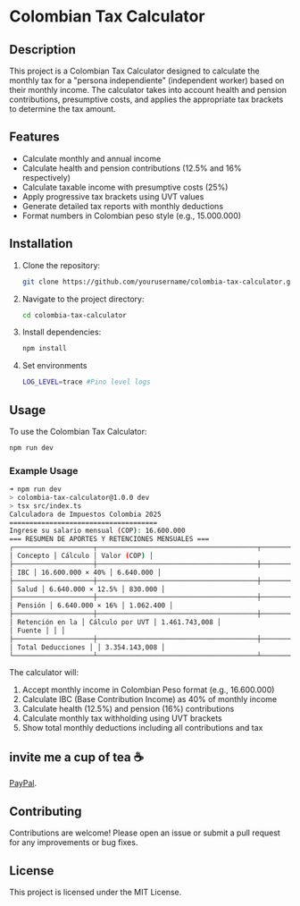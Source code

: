 # Colombian Tax Calculator

## Description

This project is a Colombian Tax Calculator designed to calculate the monthly tax for a "persona independiente" (independent worker) based on their monthly income. The calculator takes into account health and pension contributions, presumptive costs, and applies the appropriate tax brackets to determine the tax amount.

## Features

- Calculate monthly and annual income
- Calculate health and pension contributions (12.5% and 16% respectively)
- Calculate taxable income with presumptive costs (25%)
- Apply progressive tax brackets using UVT values
- Generate detailed tax reports with monthly deductions
- Format numbers in Colombian peso style (e.g., 15.000.000)

## Installation

1. Clone the repository:

    ```bash
    git clone https://github.com/yourusername/colombia-tax-calculator.git
    ````

2. Navigate to the project directory:

    ```bash
    cd colombia-tax-calculator
    ```

3. Install dependencies:

    ```bash
    npm install
    ````

4. Set environments

    ```bash
    LOG_LEVEL=trace #Pino level logs
    ```

## Usage

To use the Colombian Tax Calculator:

```bash
npm run dev
```


### Example Usage

```bash
➜ npm run dev
> colombia-tax-calculator@1.0.0 dev
> tsx src/index.ts
Calculadora de Impuestos Colombia 2025
=====================================
Ingrese su salario mensual (COP): 16.600.000
=== RESUMEN DE APORTES Y RETENCIONES MENSUALES ===
┌────────────────────┬────────────────────────────────────────┬────────────────────┐
│ Concepto │ Cálculo │ Valor (COP) │
├────────────────────┼────────────────────────────────────────┼────────────────────┤
│ IBC │ 16.600.000 × 40% │ 6.640.000 │
├────────────────────┼────────────────────────────────────────┼────────────────────┤
│ Salud │ 6.640.000 × 12.5% │ 830.000 │
├────────────────────┼────────────────────────────────────────┼────────────────────┤
│ Pensión │ 6.640.000 × 16% │ 1.062.400 │
├────────────────────┼────────────────────────────────────────┼────────────────────┤
│ Retención en la │ Cálculo por UVT │ 1.461.743,008 │
│ Fuente │ │ │
├────────────────────┼────────────────────────────────────────┼────────────────────┤
│ Total Deducciones │ │ 3.354.143,008 │
└────────────────────┴────────────────────────────────────────┴────────────────────┘
````

The calculator will:
1. Accept monthly income in Colombian Peso format (e.g., 16.600.000)
2. Calculate IBC (Base Contribution Income) as 40% of monthly income
3. Calculate health (12.5%) and pension (16%) contributions
4. Calculate monthly tax withholding using UVT brackets
5. Show total monthly deductions including all contributions and tax

## invite me a cup of tea ☕

[PayPal](https://paypal.me/danimaxpd?country.x=CO&locale.x=es_XC).

## Contributing

Contributions are welcome! Please open an issue or submit a pull request for any improvements or bug fixes.

## License

This project is licensed under the MIT License.
